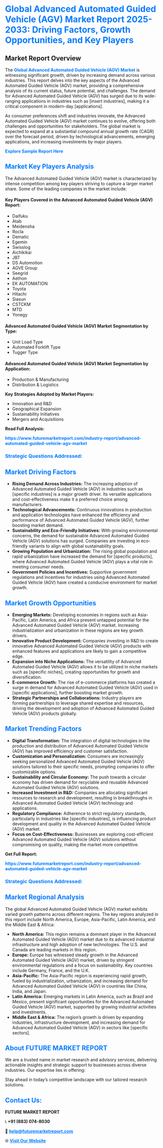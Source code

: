 <h1 style="color: #007BFF;">Global Advanced Automated Guided Vehicle (AGV) Market Report 2025-2033: Driving Factors, Growth Opportunities, and Key Players</h1>

<section id="overview">
<h2>Market Report Overview</h2>
<p>The <a href="https://www.futuremarketreport.com/industry-report/advanced-automated-guided-vehicle-agv-market" style="color: #007BFF; text-decoration: none;"><strong>Global Advanced Automated Guided Vehicle (AGV) Market</strong></a> is witnessing significant growth, driven by increasing demand across various industries. This report delves into the key aspects of the Advanced Automated Guided Vehicle (AGV) market, providing a comprehensive analysis of its current status, future potential, and challenges. The demand for Advanced Automated Guided Vehicle (AGV) has surged due to its wide-ranging applications in industries such as [insert industries], making it a critical component in modern-day [applications].</p>
<p>As consumer preferences shift and industries innovate, the Advanced Automated Guided Vehicle (AGV) market continues to evolve, offering both challenges and opportunities for stakeholders. The global market is expected to expand at a substantial compound annual growth rate (CAGR) over the forecast period, driven by technological advancements, emerging applications, and increasing investments by major players.</p>
</section>

<section id="overview">
<p><a href="https://www.futuremarketreport.com/request-sample/reportId=103270" style="color: #007BFF; text-decoration: none;"><strong>Explore Sample Report Here</strong></a></p>
</section>

<section id="key-players">
<h2 style="color: #007BFF;">Market Key Players Analysis</h2>
<p>The Advanced Automated Guided Vehicle (AGV) market is characterized by intense competition among key players striving to capture a larger market share. Some of the leading companies in the market include:</p>
<h4>Key Players Covered in the Advanced Automated Guided Vehicle (AGV) Report:</h4>
<ul><li>Daifuku</li><li>Atab</li><li>Meidensha</li><li>Rocla</li><li>Dematic</li><li>Egemin</li><li>Swisslog</li><li>Aichikikai</li><li>JBT</li><li>DS Automotion</li><li>AGVE Group</li><li>Seegrid</li><li>Aethon</li><li>EK AUTOMATION</li><li>Toyota</li><li>Hitachi</li><li>Siasun</li><li>CSTCKM</li><li>MTD</li><li>Yonegy</li></ul>
<h4>Advanced Automated Guided Vehicle (AGV) Market Segmentation by Type:</h4>
<ul><li>Unit Load Type</li><li>Automated Forklift Type</li><li>Tugger Type</li></ul>

<h4>Advanced Automated Guided Vehicle (AGV) Market Segmentation by Application:</h4>
<ul><li>Production &amp; Manufacturing</li><li>Distribution &amp; Logistics</li></ul>
<p><strong>Key Strategies Adopted by Market Players:</strong></p>
<ul>
<li>Innovation and R&D</li>
<li>Geographical Expansion</li>
<li>Sustainability Initiatives</li>
<li>Mergers and Acquisitions</li>
</ul>
</section>

<section>
<p><strong>Read Full Analysis: </strong></p><a href="https://www.futuremarketreport.com/industry-report/advanced-automated-guided-vehicle-agv-market" style="color: #007BFF; text-decoration: none;"><strong>https://www.futuremarketreport.com/industry-report/advanced-automated-guided-vehicle-agv-market</strong></a>
<h3 style="color: #007BFF;">Strategic Questions Addressed:</h3>
</section>

<section id="driving-factors">
<h2 style="color: #007BFF;">Market Driving Factors</h2>
<ul>
<li><strong>Rising Demand Across Industries:</strong> The increasing adoption of Advanced Automated Guided Vehicle (AGV) in industries such as [specific industries] is a major growth driver. Its versatile applications and cost-effectiveness make it a preferred choice among manufacturers.</li>
<li><strong>Technological Advancements:</strong> Continuous innovations in production and application technologies have enhanced the efficiency and performance of Advanced Automated Guided Vehicle (AGV), further boosting market demand.</li>
<li><strong>Sustainability and Eco-Friendly Initiatives:</strong> With growing environmental concerns, the demand for sustainable Advanced Automated Guided Vehicle (AGV) solutions has surged. Companies are investing in eco-friendly variants to align with global sustainability goals.</li>
<li><strong>Growing Population and Urbanization:</strong> The rising global population and rapid urbanization have increased the demand for [specific products], where Advanced Automated Guided Vehicle (AGV) plays a vital role in meeting consumer needs.</li>
<li><strong>Government Policies and Incentives:</strong> Supportive government regulations and incentives for industries using Advanced Automated Guided Vehicle (AGV) have created a conducive environment for market growth.</li>
</ul>
</section>

<section id="growth-opportunities">
<h2 style="color: #007BFF;">Market Growth Opportunities</h2>
<ul>
<li><strong>Emerging Markets:</strong> Developing economies in regions such as Asia-Pacific, Latin America, and Africa present untapped potential for the Advanced Automated Guided Vehicle (AGV) market. Increasing industrialization and urbanization in these regions are key growth drivers.</li>
<li><strong>Innovative Product Development:</strong> Companies investing in R&D to create innovative Advanced Automated Guided Vehicle (AGV) products with enhanced features and applications are likely to gain a competitive edge.</li>
<li><strong>Expansion into Niche Applications:</strong> The versatility of Advanced Automated Guided Vehicle (AGV) allows it to be utilized in niche markets such as [specific niches], creating opportunities for growth and diversification.</li>
<li><strong>E-commerce Growth:</strong> The rise of e-commerce platforms has created a surge in demand for Advanced Automated Guided Vehicle (AGV) used in [specific applications], further boosting market growth.</li>
<li><strong>Strategic Partnerships and Collaborations:</strong> Industry players are forming partnerships to leverage shared expertise and resources, driving the development and adoption of Advanced Automated Guided Vehicle (AGV) products globally.</li>
</ul>
</section>

<section id="trending-factors">
<h2 style="color: #007BFF;">Market Trending Factors</h2>
<ul>
<li><strong>Digital Transformation:</strong> The integration of digital technologies in the production and distribution of Advanced Automated Guided Vehicle (AGV) has improved efficiency and customer satisfaction.</li>
<li><strong>Customization and Personalization:</strong> Consumers are increasingly seeking personalized Advanced Automated Guided Vehicle (AGV) solutions tailored to their specific needs, prompting companies to offer customizable options.</li>
<li><strong>Sustainability and Circular Economy:</strong> The push towards a circular economy has driven demand for recyclable and reusable Advanced Automated Guided Vehicle (AGV) solutions.</li>
<li><strong>Increased Investment in R&D:</strong> Companies are allocating significant resources to research and development, resulting in breakthroughs in Advanced Automated Guided Vehicle (AGV) technology and applications.</li>
<li><strong>Regulatory Compliance:</strong> Adherence to strict regulatory standards, particularly in industries like [specific industries], is influencing product development and quality in the Advanced Automated Guided Vehicle (AGV) market.</li>
<li><strong>Focus on Cost-Effectiveness:</strong> Businesses are exploring cost-efficient Advanced Automated Guided Vehicle (AGV) solutions without compromising on quality, making the market more competitive.</li>
</ul>
</section>

<section>
<p><strong>Get Full Report: </strong></p><a href="https://www.futuremarketreport.com/industry-report/advanced-automated-guided-vehicle-agv-market" style="color: #007BFF; text-decoration: none;"><strong>https://www.futuremarketreport.com/industry-report/advanced-automated-guided-vehicle-agv-market</strong></a>
<h3 style="color: #007BFF;">Strategic Questions Addressed:</h3>
</section>


<section id="regional-analysis">
<h2 style="color: #007BFF;">Market Regional Analysis</h2>
<p>The global Advanced Automated Guided Vehicle (AGV) market exhibits varied growth patterns across different regions. The key regions analyzed in this report include North America, Europe, Asia-Pacific, Latin America, and the Middle East & Africa:</p>
<ul>
<li><strong>North America:</strong> This region remains a dominant player in the Advanced Automated Guided Vehicle (AGV) market due to its advanced industrial infrastructure and high adoption of new technologies. The U.S. and Canada are leading markets in this region.</li>
<li><strong>Europe:</strong> Europe has witnessed steady growth in the Advanced Automated Guided Vehicle (AGV) market, driven by stringent environmental regulations and a focus on sustainability. Key countries include Germany, France, and the U.K.</li>
<li><strong>Asia-Pacific:</strong> The Asia-Pacific region is experiencing rapid growth, fueled by industrialization, urbanization, and increasing demand for Advanced Automated Guided Vehicle (AGV) in countries like China, India, and Japan.</li>
<li><strong>Latin America:</strong> Emerging markets in Latin America, such as Brazil and Mexico, present significant opportunities for the Advanced Automated Guided Vehicle (AGV) market, supported by growing industrial activities and investments.</li>
<li><strong>Middle East & Africa:</strong> The region’s growth is driven by expanding industries, infrastructure development, and increasing demand for Advanced Automated Guided Vehicle (AGV) in sectors like [specific sectors].</li>
</ul>
</section>

<footer>
<h2 style="color: #007BFF;">About FUTURE MARKET REPORT</h2>
<p>We are a trusted name in market research and advisory services, delivering actionable insights and strategic support to businesses across diverse industries. Our expertise lies in offering:</p>

<p>Stay ahead in today’s competitive landscape with our tailored research solutions.</p>

<h2 style="color: #007BFF;">Contact Us:</h2>
<p><strong>FUTURE MARKET REPORT</strong></p>
<p>📞 <strong>+91 (883) 074-8030</strong></p>
<p>📧 <strong><a href="mailto:help@futuremarketreport.com" style="color: #007BFF;">help@futuremarketreport.com</a></strong></p>
<p>🌐 <strong><a href="https://www.futuremarketreport.com/" style="color: #007BFF;">Visit Our Website</a></strong></p>
</footer>